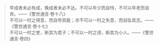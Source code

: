 > 早成者未必有成，晚成者未必不达。不可以年少而自恃，不可以年老而自弃。——《警世通言·卷十八》<br/>
> 不可以一时之得意，而自夸其能；亦不可以一时之失意，而自坠其志。——《警世通言·卷十七》<br/>
> 不可以一时之誉，断其为君子；不可以一时之谤，断其为小人。——《警世通言·卷四》<br/>
